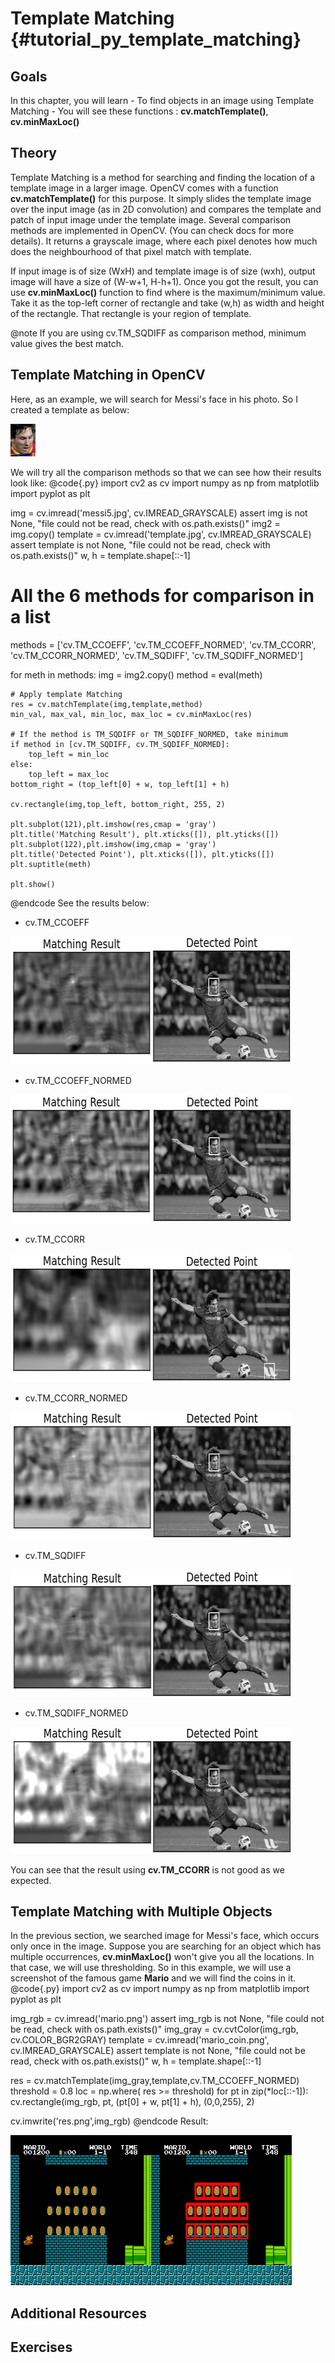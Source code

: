 Template Matching {#tutorial_py_template_matching}
=================

Goals
-----

In this chapter, you will learn
    -   To find objects in an image using Template Matching
    -   You will see these functions : **cv.matchTemplate()**, **cv.minMaxLoc()**

Theory
------

Template Matching is a method for searching and finding the location of a template image in a larger
image. OpenCV comes with a function **cv.matchTemplate()** for this purpose. It simply slides the
template image over the input image (as in 2D convolution) and compares the template and patch of
input image under the template image. Several comparison methods are implemented in OpenCV. (You can
check docs for more details). It returns a grayscale image, where each pixel denotes how much does
the neighbourhood of that pixel match with template.

If input image is of size (WxH) and template image is of size (wxh), output image will have a size
of (W-w+1, H-h+1). Once you got the result, you can use **cv.minMaxLoc()** function to find where
is the maximum/minimum value. Take it as the top-left corner of rectangle and take (w,h) as width
and height of the rectangle. That rectangle is your region of template.

@note If you are using cv.TM_SQDIFF as comparison method, minimum value gives the best match.

Template Matching in OpenCV
---------------------------

Here, as an example, we will search for Messi's face in his photo. So I created a template as below:

![image](images/messi_face.jpg)

We will try all the comparison methods so that we can see how their results look like:
@code{.py}
import cv2 as cv
import numpy as np
from matplotlib import pyplot as plt

img = cv.imread('messi5.jpg', cv.IMREAD_GRAYSCALE)
assert img is not None, "file could not be read, check with os.path.exists()"
img2 = img.copy()
template = cv.imread('template.jpg', cv.IMREAD_GRAYSCALE)
assert template is not None, "file could not be read, check with os.path.exists()"
w, h = template.shape[::-1]

# All the 6 methods for comparison in a list
methods = ['cv.TM_CCOEFF', 'cv.TM_CCOEFF_NORMED', 'cv.TM_CCORR',
            'cv.TM_CCORR_NORMED', 'cv.TM_SQDIFF', 'cv.TM_SQDIFF_NORMED']

for meth in methods:
    img = img2.copy()
    method = eval(meth)

    # Apply template Matching
    res = cv.matchTemplate(img,template,method)
    min_val, max_val, min_loc, max_loc = cv.minMaxLoc(res)

    # If the method is TM_SQDIFF or TM_SQDIFF_NORMED, take minimum
    if method in [cv.TM_SQDIFF, cv.TM_SQDIFF_NORMED]:
        top_left = min_loc
    else:
        top_left = max_loc
    bottom_right = (top_left[0] + w, top_left[1] + h)

    cv.rectangle(img,top_left, bottom_right, 255, 2)

    plt.subplot(121),plt.imshow(res,cmap = 'gray')
    plt.title('Matching Result'), plt.xticks([]), plt.yticks([])
    plt.subplot(122),plt.imshow(img,cmap = 'gray')
    plt.title('Detected Point'), plt.xticks([]), plt.yticks([])
    plt.suptitle(meth)

    plt.show()
@endcode
See the results below:

-   cv.TM_CCOEFF

![image](images/template_ccoeff_1.jpg)

-   cv.TM_CCOEFF_NORMED

![image](images/template_ccoeffn_2.jpg)

-   cv.TM_CCORR

![image](images/template_ccorr_3.jpg)

-   cv.TM_CCORR_NORMED

![image](images/template_ccorrn_4.jpg)

-   cv.TM_SQDIFF

![image](images/template_sqdiff_5.jpg)

-   cv.TM_SQDIFF_NORMED

![image](images/template_sqdiffn_6.jpg)

You can see that the result using **cv.TM_CCORR** is not good as we expected.

Template Matching with Multiple Objects
---------------------------------------

In the previous section, we searched image for Messi's face, which occurs only once in the image.
Suppose you are searching for an object which has multiple occurrences, **cv.minMaxLoc()** won't
give you all the locations. In that case, we will use thresholding. So in this example, we will use
a screenshot of the famous game **Mario** and we will find the coins in it.
@code{.py}
import cv2 as cv
import numpy as np
from matplotlib import pyplot as plt

img_rgb = cv.imread('mario.png')
assert img_rgb is not None, "file could not be read, check with os.path.exists()"
img_gray = cv.cvtColor(img_rgb, cv.COLOR_BGR2GRAY)
template = cv.imread('mario_coin.png', cv.IMREAD_GRAYSCALE)
assert template is not None, "file could not be read, check with os.path.exists()"
w, h = template.shape[::-1]

res = cv.matchTemplate(img_gray,template,cv.TM_CCOEFF_NORMED)
threshold = 0.8
loc = np.where( res >= threshold)
for pt in zip(*loc[::-1]):
    cv.rectangle(img_rgb, pt, (pt[0] + w, pt[1] + h), (0,0,255), 2)

cv.imwrite('res.png',img_rgb)
@endcode
Result:

![image](images/res_mario.jpg)

Additional Resources
--------------------

Exercises
---------
